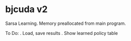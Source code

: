 # bjcuda v2
Sarsa Learning.
Memory preallocated from main program.

To Do:
. Load, save results
. Show learned policy table

